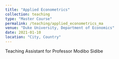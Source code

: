 ```yaml
---
title: "Applied Econometrics"
collection: teaching
type: "Master Course"
permalink: /teaching/applied_econometrics_ma
venue: "Duke University, Department of Economics"
date: 2021-01-10
location: "City, Country"
---
```


Teaching Assistant for Professor Modibo Sidibe

